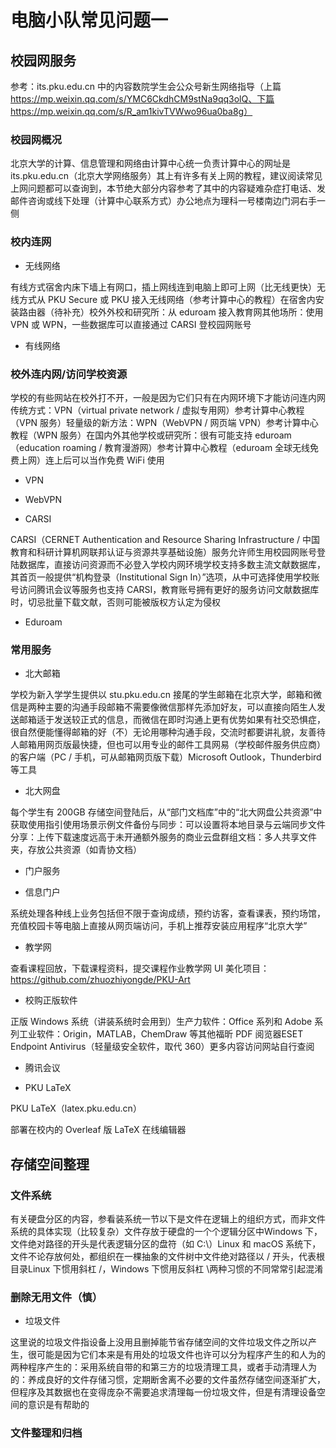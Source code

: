 # 电脑小队常见问题一



## 校园网服务

参考：its.pku.edu.cn 中的内容数院学生会公众号新生网络指导（上篇 https://mp.weixin.qq.com/s/YMC6CkdhCM9stNa9qq3olQ、下篇 https://mp.weixin.qq.com/s/R_am1kivTVWwo96ua0ba8g）

### 校园网概况

北京大学的计算、信息管理和网络由计算中心统一负责计算中心的网址是 its.pku.edu.cn（北京大学网络服务）其上有许多有关上网的教程，建议阅读常见上网问题都可以查询到，本节绝大部分内容参考了其中的内容疑难杂症打电话、发邮件咨询或线下处理（计算中心联系方式）办公地点为理科一号楼南边门洞右手一侧

### 校内连网

- 无线网络

有线方式宿舍内床下墙上有网口，插上网线连到电脑上即可上网（比无线更快）无线方式从 PKU Secure 或 PKU 接入无线网络（参考计算中心的教程）在宿舍内安装路由器（待补充）校外外校和研究所：从 eduroam 接入教育网其他场所：使用 VPN 或 WPN，一些数据库可以直接通过 CARSI 登校园网账号

- 有线网络


### 校外连内网/访问学校资源

学校的有些网站在校外打不开，一般是因为它们只有在内网环境下才能访问连内网传统方式：VPN（virtual private network / 虚拟专用网）参考计算中心教程（VPN 服务）轻量级的新方法：WPN（WebVPN / 网页端 VPN）参考计算中心教程（WPN 服务）在国内外其他学校或研究所：很有可能支持 eduroam（education roaming / 教育漫游网）参考计算中心教程（eduroam 全球无线免费上网）连上后可以当作免费 WiFi 使用


- VPN

- WebVPN

- CARSI

CARSI（CERNET Authentication and Resource Sharing Infrastructure / 中国教育和科研计算机网联邦认证与资源共享基础设施）服务允许师生用校园网账号登陆数据库，直接访问资源而不必登入学校内网环境学校支持多数主流文献数据库，其首页一般提供“机构登录（Institutional Sign In）”选项，从中可选择使用学校账号访问腾讯会议等服务也支持 CARSI，教育账号拥有更好的服务访问文献数据库时，切忌批量下载文献，否则可能被版权方认定为侵权

- Eduroam


### 常用服务

- 北大邮箱

学校为新入学学生提供以 stu.pku.edu.cn 接尾的学生邮箱在北京大学，邮箱和微信是两种主要的沟通手段邮箱不需要像微信那样先添加好友，可以直接向陌生人发送邮箱适于发送较正式的信息，而微信在即时沟通上更有优势如果有社交恐惧症，很自然便能懂得邮箱的好（不）无论用哪种沟通手段，交流时都要讲礼貌，友善待人邮箱用网页版最快捷，但也可以用专业的邮件工具网易（学校邮件服务供应商）的客户端（PC / 手机，可从邮箱网页版下载）Microsoft Outlook，Thunderbird 等工具

- 北大网盘

每个学生有 200GB 存储空间登陆后，从“部门文档库”中的“北大网盘公共资源”中获取使用指引使用场景示例文件备份与同步：可以设置将本地目录与云端同步文件分享：上传下载速度远高于未开通额外服务的商业云盘群组文档：多人共享文件夹，存放公共资源（如青协文档）

- 门户服务

- 信息门户

系统处理各种线上业务包括但不限于查询成绩，预约访客，查看课表，预约场馆，充值校园卡等电脑上直接从网页端访问，手机上推荐安装应用程序“北京大学”

- 教学网

查看课程回放，下载课程资料，提交课程作业教学网 UI 美化项目：https://github.com/zhuozhiyongde/PKU-Art

- 校购正版软件

正版 Windows 系统（讲装系统时会用到）生产力软件：Office 系列和 Adobe 系列工业软件：Origin，MATLAB，ChemDraw 等其他福昕 PDF 阅览器ESET Endpoint Antivirus（轻量级安全软件，取代 360）更多内容访问网站自行查阅

- 腾讯会议

- PKU LaTeX

PKU LaTeX（latex.pku.edu.cn）

部署在校内的 Overleaf 版 LaTeX 在线编辑器

## 存储空间整理

### 文件系统

有关硬盘分区的内容，参看装系统一节以下是文件在逻辑上的组织方式，而非文件系统的具体实现（比较复杂）文件存放于硬盘的一个个逻辑分区中Windows 下，文件绝对路径的开头是代表逻辑分区的盘符（如 C:\）Linux 和 macOS 系统下，文件不论存放何处，都组织在一棵抽象的文件树中文件绝对路径以 / 开头，代表根目录Linux 下惯用斜杠 /，Windows 下惯用反斜杠 \两种习惯的不同常常引起混淆

### 删除无用文件（慎）

- 垃圾文件

这里说的垃圾文件指设备上没用且删掉能节省存储空间的文件垃圾文件之所以产生，很可能是因为它们本来是有用处的垃圾文件也许可以分为程序产生的和人为的两种程序产生的：采用系统自带的和第三方的垃圾清理工具，或者手动清理人为的：养成良好的文件存储习惯，定期断舍离不必要的文件虽然存储空间逐渐扩大，但程序及其数据也在变得庞杂不需要追求清理每一份垃圾文件，但是有清理设备空间的意识是有帮助的

### 文件整理和归档
